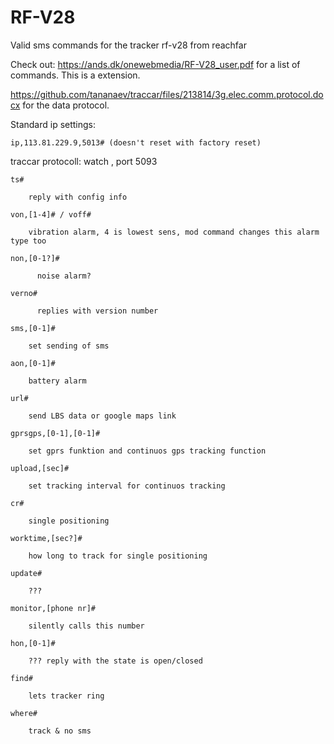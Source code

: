 # RF-V28
Valid sms commands for the tracker rf-v28 from reachfar

Check out: https://ands.dk/onewebmedia/RF-V28_user.pdf for a list of commands. This is a extension.

https://github.com/tananaev/traccar/files/213814/3g.elec.comm.protocol.docx for the data protocol.

Standard ip settings:

	ip,113.81.229.9,5013# (doesn't reset with factory reset)

traccar protocoll: watch , port 5093

	ts#

		reply with config info
	
	von,[1-4]# / voff#

		vibration alarm, 4 is lowest sens, mod command changes this alarm type too
	
	non,[0-1?]#

		  noise alarm?
	
	verno#

		  replies with version number
	
	sms,[0-1]#

  		set sending of sms
	
	aon,[0-1]#

 		battery alarm
	
	url#

  		send LBS data or google maps link
	
	gprsgps,[0-1],[0-1]#

  		set gprs funktion and continuos gps tracking function
	
	upload,[sec]#

  		set tracking interval for continuos tracking
	
	cr#

  		single positioning
	
	worktime,[sec?]#

  		how long to track for single positioning
	
	update#

  		???
	
	monitor,[phone nr]#

  		silently calls this number
	
	hon,[0-1]#

  		??? reply with the state is open/closed
	
	find#

  		lets tracker ring
	
	where#

  		track & no sms
